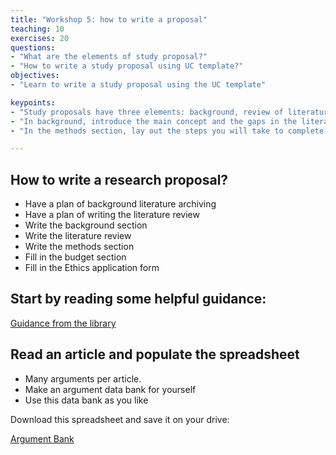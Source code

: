 ```yaml
---
title: "Workshop 5: how to write a proposal"
teaching: 10
exercises: 20
questions:
- "What are the elements of study proposal?"
- "How to write a study proposal using UC template?"
objectives:
- "Learn to write a study proposal using the UC template"

keypoints:
- "Study proposals have three elements: background, review of literature, and methods "
- "In background, introduce the main concept and the gaps in the literature"
- "In the methods section, lay out the steps you will take to complete the study"

---
```

## How to write a research proposal?
- Have a plan of background literature archiving
- Have a plan of writing the literature review
- Write the background section
- Write the literature review
- Write the methods section
- Fill in the budget section
- Fill in the Ethics application form

## Start by reading some helpful guidance:

[Guidance from the library](http://www.lps.canterbury.ac.nz/lsc/surviving.php)

## Read an article and populate the spreadsheet
- Many arguments per article.
- Make an argument data bank for yourself
- Use this data bank as you like

Download this spreadsheet and save it on your drive:

[Argument Bank](https://docs.google.com/spreadsheets/d/1EF6_INE1kVQy-rEAeNfQvgc-ixI-LQMv2nk21kaYF8A/edit?usp=sharing)
